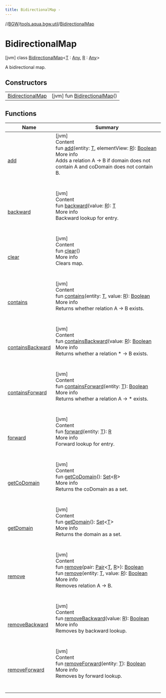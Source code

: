 ```yaml
---
title: BidirectionalMap -
---
```

//[BGW](../../../index.md)/[tools.aqua.bgw.util](../index.md)/[BidirectionalMap](index.md)



# BidirectionalMap  
 [jvm] class [BidirectionalMap](index.md)<[T](index.md) : [Any](https://kotlinlang.org/api/latest/jvm/stdlib/kotlin/-any/index.html), [R](index.md) : [Any](https://kotlinlang.org/api/latest/jvm/stdlib/kotlin/-any/index.html)>

A bidirectional map.

   


## Constructors  
  
| | |
|---|---|
| <a name="tools.aqua.bgw.util/BidirectionalMap/BidirectionalMap/#/PointingToDeclaration/"></a>[BidirectionalMap](-bidirectional-map.md)| <a name="tools.aqua.bgw.util/BidirectionalMap/BidirectionalMap/#/PointingToDeclaration/"></a> [jvm] fun [BidirectionalMap](-bidirectional-map.md)()   <br>|


## Functions  
  
|  Name |  Summary | 
|---|---|
| <a name="tools.aqua.bgw.util/BidirectionalMap/add/#TypeParam(bounds=[kotlin.Any])#TypeParam(bounds=[kotlin.Any])/PointingToDeclaration/"></a>[add](add.md)| <a name="tools.aqua.bgw.util/BidirectionalMap/add/#TypeParam(bounds=[kotlin.Any])#TypeParam(bounds=[kotlin.Any])/PointingToDeclaration/"></a>[jvm]  <br>Content  <br>fun [add](add.md)(entity: [T](index.md), elementView: [R](index.md)): [Boolean](https://kotlinlang.org/api/latest/jvm/stdlib/kotlin/-boolean/index.html)  <br>More info  <br>Adds a relation A -> B if domain does not contain A and coDomain does not contain B.  <br><br><br>|
| <a name="tools.aqua.bgw.util/BidirectionalMap/backward/#TypeParam(bounds=[kotlin.Any])/PointingToDeclaration/"></a>[backward](backward.md)| <a name="tools.aqua.bgw.util/BidirectionalMap/backward/#TypeParam(bounds=[kotlin.Any])/PointingToDeclaration/"></a>[jvm]  <br>Content  <br>fun [backward](backward.md)(value: [R](index.md)): [T](index.md)  <br>More info  <br>Backward lookup for entry.  <br><br><br>|
| <a name="tools.aqua.bgw.util/BidirectionalMap/clear/#/PointingToDeclaration/"></a>[clear](clear.md)| <a name="tools.aqua.bgw.util/BidirectionalMap/clear/#/PointingToDeclaration/"></a>[jvm]  <br>Content  <br>fun [clear](clear.md)()  <br>More info  <br>Clears map.  <br><br><br>|
| <a name="tools.aqua.bgw.util/BidirectionalMap/contains/#TypeParam(bounds=[kotlin.Any])#TypeParam(bounds=[kotlin.Any])/PointingToDeclaration/"></a>[contains](contains.md)| <a name="tools.aqua.bgw.util/BidirectionalMap/contains/#TypeParam(bounds=[kotlin.Any])#TypeParam(bounds=[kotlin.Any])/PointingToDeclaration/"></a>[jvm]  <br>Content  <br>fun [contains](contains.md)(entity: [T](index.md), value: [R](index.md)): [Boolean](https://kotlinlang.org/api/latest/jvm/stdlib/kotlin/-boolean/index.html)  <br>More info  <br>Returns whether relation A -> B exists.  <br><br><br>|
| <a name="tools.aqua.bgw.util/BidirectionalMap/containsBackward/#TypeParam(bounds=[kotlin.Any])/PointingToDeclaration/"></a>[containsBackward](contains-backward.md)| <a name="tools.aqua.bgw.util/BidirectionalMap/containsBackward/#TypeParam(bounds=[kotlin.Any])/PointingToDeclaration/"></a>[jvm]  <br>Content  <br>fun [containsBackward](contains-backward.md)(value: [R](index.md)): [Boolean](https://kotlinlang.org/api/latest/jvm/stdlib/kotlin/-boolean/index.html)  <br>More info  <br>Returns whether a relation * -> B exists.  <br><br><br>|
| <a name="tools.aqua.bgw.util/BidirectionalMap/containsForward/#TypeParam(bounds=[kotlin.Any])/PointingToDeclaration/"></a>[containsForward](contains-forward.md)| <a name="tools.aqua.bgw.util/BidirectionalMap/containsForward/#TypeParam(bounds=[kotlin.Any])/PointingToDeclaration/"></a>[jvm]  <br>Content  <br>fun [containsForward](contains-forward.md)(entity: [T](index.md)): [Boolean](https://kotlinlang.org/api/latest/jvm/stdlib/kotlin/-boolean/index.html)  <br>More info  <br>Returns whether a relation A -> * exists.  <br><br><br>|
| <a name="tools.aqua.bgw.util/BidirectionalMap/forward/#TypeParam(bounds=[kotlin.Any])/PointingToDeclaration/"></a>[forward](forward.md)| <a name="tools.aqua.bgw.util/BidirectionalMap/forward/#TypeParam(bounds=[kotlin.Any])/PointingToDeclaration/"></a>[jvm]  <br>Content  <br>fun [forward](forward.md)(entity: [T](index.md)): [R](index.md)  <br>More info  <br>Forward lookup for entry.  <br><br><br>|
| <a name="tools.aqua.bgw.util/BidirectionalMap/getCoDomain/#/PointingToDeclaration/"></a>[getCoDomain](get-co-domain.md)| <a name="tools.aqua.bgw.util/BidirectionalMap/getCoDomain/#/PointingToDeclaration/"></a>[jvm]  <br>Content  <br>fun [getCoDomain](get-co-domain.md)(): [Set](https://kotlinlang.org/api/latest/jvm/stdlib/kotlin.collections/-set/index.html)<[R](index.md)>  <br>More info  <br>Returns the coDomain as a set.  <br><br><br>|
| <a name="tools.aqua.bgw.util/BidirectionalMap/getDomain/#/PointingToDeclaration/"></a>[getDomain](get-domain.md)| <a name="tools.aqua.bgw.util/BidirectionalMap/getDomain/#/PointingToDeclaration/"></a>[jvm]  <br>Content  <br>fun [getDomain](get-domain.md)(): [Set](https://kotlinlang.org/api/latest/jvm/stdlib/kotlin.collections/-set/index.html)<[T](index.md)>  <br>More info  <br>Returns the domain as a set.  <br><br><br>|
| <a name="tools.aqua.bgw.util/BidirectionalMap/remove/#kotlin.Pair[TypeParam(bounds=[kotlin.Any]),TypeParam(bounds=[kotlin.Any])]/PointingToDeclaration/"></a>[remove](remove.md)| <a name="tools.aqua.bgw.util/BidirectionalMap/remove/#kotlin.Pair[TypeParam(bounds=[kotlin.Any]),TypeParam(bounds=[kotlin.Any])]/PointingToDeclaration/"></a>[jvm]  <br>Content  <br>fun [remove](remove.md)(pair: [Pair](https://kotlinlang.org/api/latest/jvm/stdlib/kotlin/-pair/index.html)<[T](index.md), [R](index.md)>): [Boolean](https://kotlinlang.org/api/latest/jvm/stdlib/kotlin/-boolean/index.html)  <br>fun [remove](remove.md)(entity: [T](index.md), value: [R](index.md)): [Boolean](https://kotlinlang.org/api/latest/jvm/stdlib/kotlin/-boolean/index.html)  <br>More info  <br>Removes relation A -> B.  <br><br><br>|
| <a name="tools.aqua.bgw.util/BidirectionalMap/removeBackward/#TypeParam(bounds=[kotlin.Any])/PointingToDeclaration/"></a>[removeBackward](remove-backward.md)| <a name="tools.aqua.bgw.util/BidirectionalMap/removeBackward/#TypeParam(bounds=[kotlin.Any])/PointingToDeclaration/"></a>[jvm]  <br>Content  <br>fun [removeBackward](remove-backward.md)(value: [R](index.md)): [Boolean](https://kotlinlang.org/api/latest/jvm/stdlib/kotlin/-boolean/index.html)  <br>More info  <br>Removes by backward lookup.  <br><br><br>|
| <a name="tools.aqua.bgw.util/BidirectionalMap/removeForward/#TypeParam(bounds=[kotlin.Any])/PointingToDeclaration/"></a>[removeForward](remove-forward.md)| <a name="tools.aqua.bgw.util/BidirectionalMap/removeForward/#TypeParam(bounds=[kotlin.Any])/PointingToDeclaration/"></a>[jvm]  <br>Content  <br>fun [removeForward](remove-forward.md)(entity: [T](index.md)): [Boolean](https://kotlinlang.org/api/latest/jvm/stdlib/kotlin/-boolean/index.html)  <br>More info  <br>Removes by forward lookup.  <br><br><br>|

